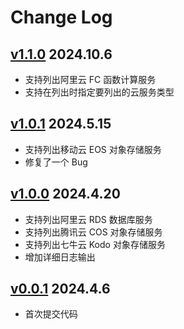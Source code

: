 # Change Log

## [v1.1.0](https://github.com/wgpsec/lc/releases/tag/v1.1.0) 2024.10.6

* 支持列出阿里云 FC 函数计算服务
* 支持在列出时指定要列出的云服务类型

## [v1.0.1](https://github.com/wgpsec/lc/releases/tag/v1.0.1) 2024.5.15

* 支持列出移动云 EOS 对象存储服务
* 修复了一个 Bug

## [v1.0.0](https://github.com/wgpsec/lc/releases/tag/v1.0.0) 2024.4.20

* 支持列出阿里云 RDS 数据库服务
* 支持列出腾讯云 COS 对象存储服务
* 支持列出七牛云 Kodo 对象存储服务
* 增加详细日志输出

## [v0.0.1](https://github.com/wgpsec/lc/releases/tag/v0.0.1) 2024.4.6

* 首次提交代码